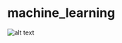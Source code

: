 # machine_learning

![alt text](https://s-media-cache-ak0.pinimg.com/originals/ab/a7/df/aba7df413b647c8e8cd1e139209a7fca.png)
